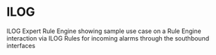 # ILOG
ILOG Expert Rule Engine
showing sample use case on a Rule Engine interaction via ILOG Rules for incoming alarms through the southbound interfaces
